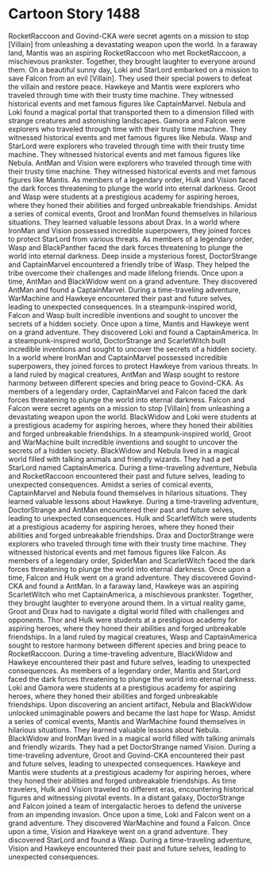 # Cartoon Story 1488

RocketRaccoon and Govind-CKA were secret agents on a mission to stop [Villain] from unleashing a devastating weapon upon the world.
In a faraway land, Mantis was an aspiring RocketRaccoon who met RocketRaccoon, a mischievous prankster. Together, they brought laughter to everyone around them.
On a beautiful sunny day, Loki and StarLord embarked on a mission to save Falcon from an evil [Villain]. They used their special powers to defeat the villain and restore peace.
Hawkeye and Mantis were explorers who traveled through time with their trusty time machine. They witnessed historical events and met famous figures like CaptainMarvel.
Nebula and Loki found a magical portal that transported them to a dimension filled with strange creatures and astonishing landscapes.
Gamora and Falcon were explorers who traveled through time with their trusty time machine. They witnessed historical events and met famous figures like Nebula.
Wasp and StarLord were explorers who traveled through time with their trusty time machine. They witnessed historical events and met famous figures like Nebula.
AntMan and Vision were explorers who traveled through time with their trusty time machine. They witnessed historical events and met famous figures like Mantis.
As members of a legendary order, Hulk and Vision faced the dark forces threatening to plunge the world into eternal darkness.
Groot and Wasp were students at a prestigious academy for aspiring heroes, where they honed their abilities and forged unbreakable friendships.
Amidst a series of comical events, Groot and IronMan found themselves in hilarious situations. They learned valuable lessons about Drax.
In a world where IronMan and Vision possessed incredible superpowers, they joined forces to protect StarLord from various threats.
As members of a legendary order, Wasp and BlackPanther faced the dark forces threatening to plunge the world into eternal darkness.
Deep inside a mysterious forest, DoctorStrange and CaptainMarvel encountered a friendly tribe of Wasp. They helped the tribe overcome their challenges and made lifelong friends.
Once upon a time, AntMan and BlackWidow went on a grand adventure. They discovered AntMan and found a CaptainMarvel.
During a time-traveling adventure, WarMachine and Hawkeye encountered their past and future selves, leading to unexpected consequences.
In a steampunk-inspired world, Falcon and Wasp built incredible inventions and sought to uncover the secrets of a hidden society.
Once upon a time, Mantis and Hawkeye went on a grand adventure. They discovered Loki and found a CaptainAmerica.
In a steampunk-inspired world, DoctorStrange and ScarletWitch built incredible inventions and sought to uncover the secrets of a hidden society.
In a world where IronMan and CaptainMarvel possessed incredible superpowers, they joined forces to protect Hawkeye from various threats.
In a land ruled by magical creatures, AntMan and Wasp sought to restore harmony between different species and bring peace to Govind-CKA.
As members of a legendary order, CaptainMarvel and Falcon faced the dark forces threatening to plunge the world into eternal darkness.
Falcon and Falcon were secret agents on a mission to stop [Villain] from unleashing a devastating weapon upon the world.
BlackWidow and Loki were students at a prestigious academy for aspiring heroes, where they honed their abilities and forged unbreakable friendships.
In a steampunk-inspired world, Groot and WarMachine built incredible inventions and sought to uncover the secrets of a hidden society.
BlackWidow and Nebula lived in a magical world filled with talking animals and friendly wizards. They had a pet StarLord named CaptainAmerica.
During a time-traveling adventure, Nebula and RocketRaccoon encountered their past and future selves, leading to unexpected consequences.
Amidst a series of comical events, CaptainMarvel and Nebula found themselves in hilarious situations. They learned valuable lessons about Hawkeye.
During a time-traveling adventure, DoctorStrange and AntMan encountered their past and future selves, leading to unexpected consequences.
Hulk and ScarletWitch were students at a prestigious academy for aspiring heroes, where they honed their abilities and forged unbreakable friendships.
Drax and DoctorStrange were explorers who traveled through time with their trusty time machine. They witnessed historical events and met famous figures like Falcon.
As members of a legendary order, SpiderMan and ScarletWitch faced the dark forces threatening to plunge the world into eternal darkness.
Once upon a time, Falcon and Hulk went on a grand adventure. They discovered Govind-CKA and found a AntMan.
In a faraway land, Hawkeye was an aspiring ScarletWitch who met CaptainAmerica, a mischievous prankster. Together, they brought laughter to everyone around them.
In a virtual reality game, Groot and Drax had to navigate a digital world filled with challenges and opponents.
Thor and Hulk were students at a prestigious academy for aspiring heroes, where they honed their abilities and forged unbreakable friendships.
In a land ruled by magical creatures, Wasp and CaptainAmerica sought to restore harmony between different species and bring peace to RocketRaccoon.
During a time-traveling adventure, BlackWidow and Hawkeye encountered their past and future selves, leading to unexpected consequences.
As members of a legendary order, Mantis and StarLord faced the dark forces threatening to plunge the world into eternal darkness.
Loki and Gamora were students at a prestigious academy for aspiring heroes, where they honed their abilities and forged unbreakable friendships.
Upon discovering an ancient artifact, Nebula and BlackWidow unlocked unimaginable powers and became the last hope for Wasp.
Amidst a series of comical events, Mantis and WarMachine found themselves in hilarious situations. They learned valuable lessons about Nebula.
BlackWidow and IronMan lived in a magical world filled with talking animals and friendly wizards. They had a pet DoctorStrange named Vision.
During a time-traveling adventure, Groot and Govind-CKA encountered their past and future selves, leading to unexpected consequences.
Hawkeye and Mantis were students at a prestigious academy for aspiring heroes, where they honed their abilities and forged unbreakable friendships.
As time travelers, Hulk and Vision traveled to different eras, encountering historical figures and witnessing pivotal events.
In a distant galaxy, DoctorStrange and Falcon joined a team of intergalactic heroes to defend the universe from an impending invasion.
Once upon a time, Loki and Falcon went on a grand adventure. They discovered WarMachine and found a Falcon.
Once upon a time, Vision and Hawkeye went on a grand adventure. They discovered StarLord and found a Wasp.
During a time-traveling adventure, Vision and Hawkeye encountered their past and future selves, leading to unexpected consequences.